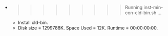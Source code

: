 * >>>>>>>>> Running inst-min-con-cld-bin.sh ...
  * Install cld-bin.
  * Disk size = 1299788K. Space Used = 12K. Runtime = 00:00:00:00.
